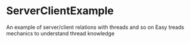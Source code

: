# ServerClientExample
An example of server/client relations with threads and so on
Easy treads mechanics to understand thread knowledge
